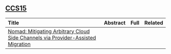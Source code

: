 ## [CCS15]()

|Title| Abstract| Full| Related|
|:----|:----|:----|:---|
|[Nomad: Mitigating Arbitrary Cloud Side Channels via Provider-Assisted Migration](http://users.ece.cmu.edu/~soojinm/papers/nomad_ccs2015.pdf)| | | |
